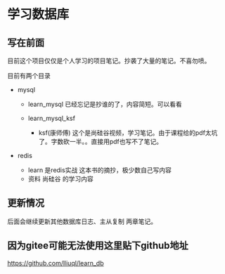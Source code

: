 # 学习数据库

## 写在前面

目前这个项目仅仅是个人学习的项目笔记。抄袭了大量的笔记。不喜勿喷。



目前有两个目录

- mysql

  - learn_mysql 已经忘记是抄谁的了，内容简短。可以看看
  - learn_mysql_ksf 

    - ksf(康师傅) 这个是尚硅谷视频，学习笔记。由于课程给的pdf太坑了。字数砍一半。。直接用pdf也写不了笔记。
- redis

  - learn 是redis实战 这本书的摘抄，极少数自己写内容
  - 资料 尚硅谷 的学习内容



## 更新情况

后面会继续更新其他数据库日志、主从复制 两章笔记。

## 因为gitee可能无法使用这里贴下github地址

https://github.com/lliuql/learn_db
